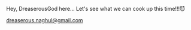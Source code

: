 Hey, DreaserousGod here...
Let's see what we can cook up this time!!!😈

dreaserous.naghul@gmail.com
